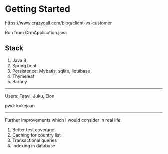 # Getting Started
https://www.crazycall.com/blog/client-vs-customer

Run from CrmApplication.java

## Stack
1) Java 8
2) Spring boot
3) Persistence: Mybatis, sqlite, liquibase
4) Thymeleaf
5) Barney

---

Users: Taavi, Juku, Elon

pwd: kukejaan

---
Further improvements which I would consider in real life
1. Better test coverage
2. Caching for country list
3. Transactional queries
4. Indexing in database

